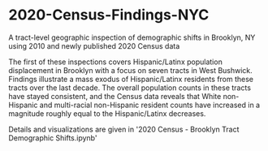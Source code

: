 # 2020-Census-Findings-NYC
A tract-level geographic inspection of demographic shifts in Brooklyn, NY using 2010 and newly published 2020 Census data

The first of these inspections covers Hispanic/Latinx population displacement in Brooklyn with a focus on seven tracts in West Bushwick. Findings illustrate a mass exodus of Hispanic/Latinx residents from these tracts over the last decade. The overall population counts in these tracts have stayed consistent, and the Census data reveals that White non-Hispanic and multi-racial non-Hispanic resident counts have increased in a magnitude roughly equal to the Hispanic/Latinx decreases.

Details and visualizations are given in '2020 Census - Brooklyn Tract Demographic Shifts.ipynb'
